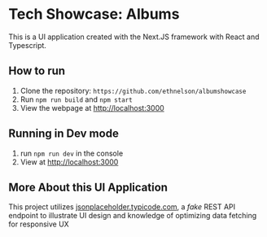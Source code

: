 # Tech Showcase: Albums
This is a UI application created with the Next.JS framework with React and Typescript.

## How to run
1. Clone the repository: `https://github.com/ethnelson/albumshowcase`
2. Run `npm run build` and `npm start`
3. View the webpage at [http://localhost:3000](http://localhost:3000)


## Running in Dev mode
1. run `npm run dev` in the console
2. View at [http://localhost:3000](http://localhost:3000)


## More About this UI Application
This project utilizes [jsonplaceholder.typicode.com](https://jsonplaceholder.typicode.com), a *fake* REST API endpoint
to illustrate UI design and knowledge of optimizing data fetching for responsive UX
